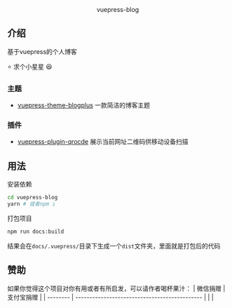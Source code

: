 <div align="center">
vuepress-blog
</div>


## 介绍

基于vuepress的个人博客

⭐ 求个小星星 😆



### 主题

- [vuepress-theme-blogplus](https://github.com/Dushusir/vuepress-theme-blogplus) 一款简洁的博客主题

### 插件

- [vuepress-plugin-qrocde](https://github.com/openHacking/vuepress-plugin-qrcode) 展示当前网址二维码供移动设备扫描

## 用法


安装依赖

```sh
cd vuepress-blog
yarn # 或者npm i
```



打包项目

```sh
npm run docs:build
```

结果会在`docs/.vuepress/`目录下生成一个`dist`文件夹，里面就是打包后的代码

## 赞助

如果你觉得这个项目对你有用或者有所启发，可以请作者喝杯果汁：
| 微信捐赠 | 支付宝捐赠                                    |
| -------- | --------------------------------------------- |
| <!--     | <img src="./assets/wechat.jpg" width="140" /> | <img src="./assets/alipay.jpg" width="140" /> | --> |


